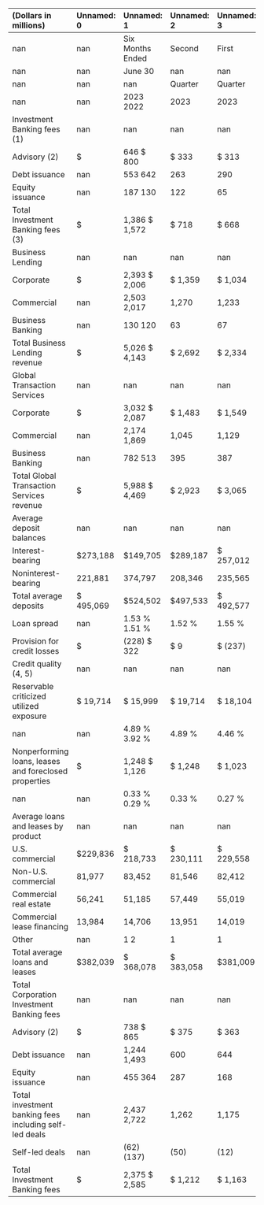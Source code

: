 | (Dollars in millions)                                  | Unnamed: 0   | Unnamed: 1       | Unnamed: 2   | Unnamed: 3   | Unnamed: 4   | Unnamed: 5   | Unnamed: 6   |
|:-------------------------------------------------------|:-------------|:-----------------|:-------------|:-------------|:-------------|:-------------|:-------------|
| nan                                                    | nan          | Six Months Ended | Second       | First        | Fourth       | Third        | Second       |
| nan                                                    | nan          | June 30          | nan          | nan          | nan          | nan          | nan          |
| nan                                                    | nan          | nan              | Quarter      | Quarter      | Quarter      | Quarter      | Quarter      |
| nan                                                    | nan          | 2023 2022        | 2023         | 2023         | 2022         | 2022         | 2022         |
| Investment Banking fees (1)                            | nan          | nan              | nan          | nan          | nan          | nan          | nan          |
| Advisory (2)                                           | $            | 646 $ 800        | $ 333        | $ 313        | $ 446        | $ 397        | $ 361        |
| Debt issuance                                          | nan          | 553 642          | 263          | 290          | 184          | 273          | 283          |
| Equity issuance                                        | nan          | 187 130          | 122          | 65           | 76           | 56           | 48           |
| Total Investment Banking fees (3)                      | $            | 1,386 $ 1,572    | $ 718        | $ 668        | $ 706        | $ 726        | $ 692        |
| Business Lending                                       | nan          | nan              | nan          | nan          | nan          | nan          | nan          |
| Corporate                                              | $            | 2,393 $ 2,006    | $ 1,359      | $ 1,034      | $ 1,417      | $ 902        | $ 946        |
| Commercial                                             | nan          | 2,503 2,017      | 1,270        | 1,233        | 1,188        | 1,111        | 1,024        |
| Business Banking                                       | nan          | 130 120          | 63           | 67           | 65           | 66           | 62           |
| Total Business Lending revenue                         | $            | 5,026 $ 4,143    | $ 2,692      | $ 2,334      | $ 2,670      | $ 2,079      | $ 2,032      |
| Global Transaction Services                            | nan          | nan              | nan          | nan          | nan          | nan          | nan          |
| Corporate                                              | $            | 3,032 $ 2,087    | $ 1,483      | $ 1,549      | $ 1,546      | $ 1,369      | $ 1,138      |
| Commercial                                             | nan          | 2,174 1,869      | 1,045        | 1,129        | 1,185        | 1,112        | 973          |
| Business Banking                                       | nan          | 782 513          | 395          | 387          | 378          | 322          | 270          |
| Total Global Transaction Services revenue              | $            | 5,988 $ 4,469    | $ 2,923      | $ 3,065      | $ 3,109      | $ 2,803      | $ 2,381      |
| Average deposit balances                               | nan          | nan              | nan          | nan          | nan          | nan          | nan          |
| Interest-bearing                                       | $273,188     | $149,705         | $289,187     | $ 257,012    | $225,671     | $ 171,203    | $ 142,366    |
| Noninterest-bearing                                    | 221,881      | 374,797          | 208,346      | 235,565      | 277,801      | 323,951      | 366,895      |
| Total average deposits                                 | $ 495,069    | $524,502         | $497,533     | $ 492,577    | $503,472     | $495,154     | $ 509,261    |
| Loan spread                                            | nan          | 1.53 % 1.51 %    | 1.52 %       | 1.55 %       | 1.52 %       | 1.51 %       | 1.49 %       |
| Provision for credit losses                            | $            | (228) $ 322      | $ 9          | $ (237)      | $ 149        | $ 170        | $ 157        |
| Credit quality (4, 5)                                  | nan          | nan              | nan          | nan          | nan          | nan          | nan          |
| Reservable criticized utilized exposure                | $ 19,714     | $ 15,999         | $ 19,714     | $ 18,104     | $ 17,519     | $ 15,809     | $ 15,999     |
| nan                                                    | nan          | 4.89 % 3.92 %    | 4.89 %       | 4.46 %       | 4.37 %       | 3.95 %       | 3.92 %       |
| Nonperforming loans, leases and foreclosed properties  | $            | 1,248 $ 1,126    | $ 1,248      | $ 1,023      | $ 923        | $ 1,057      | $ 1,126      |
| nan                                                    | nan          | 0.33 %  0.29 %   | 0.33 %       | 0.27 %       | 0.25 %       | 0.28 %       | 0.29 %       |
| Average loans and leases by product                    | nan          | nan              | nan          | nan          | nan          | nan          | nan          |
| U.S. commercial                                        | $229,836     | $ 218,733        | $ 230,111    | $ 229,558    | $230,591     | $ 233,027    | $225,820     |
| Non-U.S. commercial                                    | 81,977       | 83,452           | 81,546       | 82,412       | 82,222       | 84,287       | 86,092       |
| Commercial real estate                                 | 56,241       | 51,185           | 57,449       | 55,019       | 54,104       | 53,042       | 50,973       |
| Commercial lease financing                             | 13,984       | 14,706           | 13,951       | 14,019       | 13,467       | 13,948       | 14,362       |
| Other                                                  | nan          | 1 2              | 1            | 1            | 1            | 1            | 1            |
| Total average loans and leases                         | $382,039     | $ 368,078        | $ 383,058    | $381,009     | $ 380,385    | $ 384,305    | $ 377,248    |
| Total Corporation Investment Banking fees              | nan          | nan              | nan          | nan          | nan          | nan          | nan          |
| Advisory (2)                                           | $            | 738 $ 865        | $ 375        | $ 363        | $ 486        | $ 432        | $ 392        |
| Debt issuance                                          | nan          | 1,244 1,493      | 600          | 644          | 414          | 616          | 662          |
| Equity issuance                                        | nan          | 455 364          | 287          | 168          | 189          | 156          | 139          |
| Total investment banking fees including self-led deals | nan          | 2,437 2,722      | 1,262        | 1,175        | 1,089        | 1,204        | 1,193        |
| Self-led deals                                         | nan          | (62) (137)       | (50)         | (12)         | (18)         | (37)         | (65)         |
| Total Investment Banking fees                          | $            | 2,375 $ 2,585    | $ 1,212      | $ 1,163      | $ 1,071      | $ 1,167      | $ 1,128      |